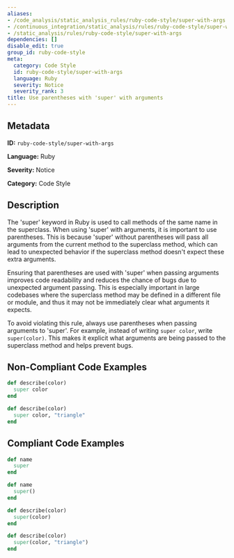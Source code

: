 ```yaml
---
aliases:
- /code_analysis/static_analysis_rules/ruby-code-style/super-with-args
- /continuous_integration/static_analysis/rules/ruby-code-style/super-with-args
- /static_analysis/rules/ruby-code-style/super-with-args
dependencies: []
disable_edit: true
group_id: ruby-code-style
meta:
  category: Code Style
  id: ruby-code-style/super-with-args
  language: Ruby
  severity: Notice
  severity_rank: 3
title: Use parentheses with 'super' with arguments
---
```

<!--  SOURCED FROM https://github.com/DataDog/datadog-static-analyzer-rule-docs -->


## Metadata
**ID:** `ruby-code-style/super-with-args`

**Language:** Ruby

**Severity:** Notice

**Category:** Code Style

## Description
The 'super' keyword in Ruby is used to call methods of the same name in the superclass. When using 'super' with arguments, it is important to use parentheses. This is because 'super' without parentheses will pass all arguments from the current method to the superclass method, which can lead to unexpected behavior if the superclass method doesn't expect these extra arguments.

Ensuring that parentheses are used with 'super' when passing arguments improves code readability and reduces the chance of bugs due to unexpected argument passing. This is especially important in large codebases where the superclass method may be defined in a different file or module, and thus it may not be immediately clear what arguments it expects.

To avoid violating this rule, always use parentheses when passing arguments to 'super'. For example, instead of writing `super color`, write `super(color)`. This makes it explicit what arguments are being passed to the superclass method and helps prevent bugs.

## Non-Compliant Code Examples
```ruby
def describe(color)
  super color
end

def describe(color)
  super color, "triangle"
end

```

## Compliant Code Examples
```ruby
def name
  super
end

def name
  super()
end

def describe(color)
  super(color)
end

def describe(color)
  super(color, "triangle")
end

```
